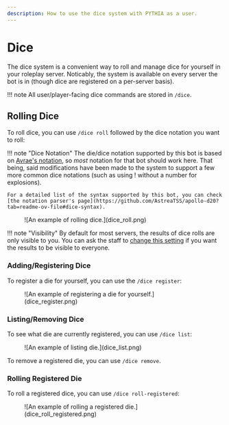 ```yaml
---
description: How to use the dice system with PYTHIA as a user.
---
```


# Dice

The dice system is a convenient way to roll and manage dice for yourself in your roleplay server. Noticably, the system is available on every server the bot is in (though dice are registered on a per-server basis).

!!! note
    All user/player-facing dice commands are stored in `/dice`.

## Rolling Dice

To roll dice, you can use `/dice roll` followed by the dice notation you want to roll:

!!! note "Dice Notation"
    The die/dice notation supported by this bot is based on [Avrae's notation](https://avrae.io/commands#roll), so *most* notation for that bot should work here. That being, said modifications have been made to the system to support a few more common dice notations (such as using ! without a number for explosions).

    For a detailed list of the syntax supported by this bot, you can check [the notation parser's page](https://github.com/AstreaTSS/apollo-d20?tab=readme-ov-file#dice-syntax).

<figure markdown>
  ![An example of rolling dice.](dice_roll.png)
</figure>

!!! note "Visibility"
    By default for most servers, the results of dice rolls are only visible to you. You can ask the staff to [change this setting](dice_management.md#configuration) if you want the results to be visible to everyone.

### Adding/Registering Dice

To register a die for yourself, you can use the `/dice register`:

<figure markdown>
  ![An example of registering a die for yourself.](dice_register.png)
</figure>

### Listing/Removing Dice

To see what die are currently registered, you can use `/dice list`:

<figure markdown>
  ![An example of listing die.](dice_list.png)
</figure>

To remove a registered die, you can use `/dice remove`.

### Rolling Registered Die

To roll a registered dice, you can use `/dice roll-registered`:

<figure markdown>
  ![An example of rolling a registered die.](dice_roll_registered.png)
</figure>